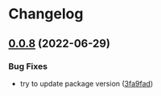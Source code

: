 # Changelog

## [0.0.8](https://github.com/intuiface/intuiface-cdk/compare/interface-asset-v0.0.7...interface-asset-v0.0.8) (2022-06-29)


### Bug Fixes

* try to update package version ([3fa9fad](https://github.com/intuiface/intuiface-cdk/commit/3fa9fad43d3d5beba63db0a02afb23d49d2a6e13))
